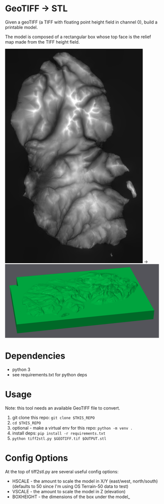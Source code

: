 # GeoTIFF -> STL

Given a geoTIFF (a TIFF with floating point height field in channel 0), build a printable model.

The model is composed of a rectangular box whose top face is the relief map made from the TIFF height field.

![GeoTIFF](arran.png) -> ![3d model](model.png)

# Dependencies
 - python 3
 - see requirements.txt for python deps

# Usage

Note: this tool needs an available GeoTIFF file to convert.
 
1. git clone this repo: `git clone $THIS_REPO`
1. `cd $THIS_REPO`
1. optional - make a virtual env for this repo: `python -m venv .`
1. install deps: `pip install -r requirements.txt`
1. `python tiff2stl.py $GEOTIFF.tif $OUTPUT.stl`

# Config Options
At the top of tiff2stl.py are several useful config options:

 - HSCALE - the amount to scale the model in X/Y (east/west, north/south) (defaults to 50 since I'm using OS Terrain-50 data to test)
 - VSCALE - the amount to scale the model in Z (elevation) 
 - BOXHEIGHT - the dimensions of the box under the model_

